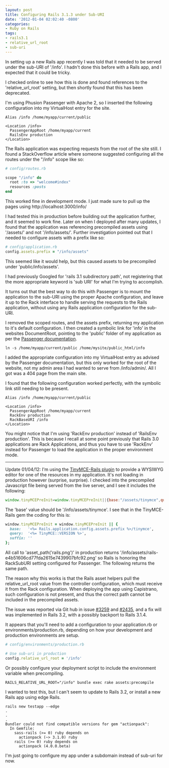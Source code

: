 ```yaml
---
layout: post
title: Configuring Rails 3.1.3 under Sub-URI
date: '2012-01-04 02:02:40 -0800'
categories:
- Ruby on Rails
tags:
- rails3.1
- relative_url_root
- sub-uri
---
```


In setting up a new Rails app recently I was told that it needed to be served
under the sub-URI of '/info'. I hadn't done this before with a Rails app, and
I expected that it could be tricky.

I checked online to see how this is done and found references to the
'relative_url_root' setting, but then shortly found that this has been
deprecated.

I'm using Phusion Passenger with Apache 2, so I inserted the following
configuration into my VirtualHost entry for the site.

```
Alias /info /home/myapp/current/public

<Location /info>
  PassengerAppRoot /home/myapp/current
  RailsEnv production
</Location>
```

The Rails application was expecting requests from the root of the site still.
I found a StackOverflow article where someone suggested configuring all the
routes under the "/info" scope like so:

``` ruby
# config/routes.rb

scope "/info" do
  root :to => "welcome#index"
  resources :posts
end
```

This worked fine in development mode. I just made sure to pull up the pages
using http://localhost:3000/info/

I had tested this in production before building out the application further,
and it seemed to work fine. Later on when I deployed after many updates, I
found that the application was referencing precompiled assets using '/assets/'
and not '/info/assets/'. Further investigation pointed out that I needed to
configure assets with a prefix like so:

``` ruby
# config/application.rb
config.assets.prefix = "/info/assets"
```

This seemed like it would help, but this caused assets to be precompiled under
'public/info/assets'.

I had previously Googled for 'rails 3.1 subdirectory path', not registering
that the more appropriate keyword is 'sub URI' for what I'm trying to
accomplish.

It turns out that the best way to do this with Passenger is to mount the
application to the sub-URI using the proper Apache configuration, and leave it
up to the Rack interface to handle serving the requests to the Rails
application, without using any Rails application configuration for the sub-URI.

I removed the scoped routes, and the assets prefix, returning my application
to it's default configuration. I then created a symbolic link for 'info' in
the websites DocumentRoot, pointing to the 'public' folder of my application
as per the [Passenger documentation][1].

``` shell
ln -s /home/myapp/current/public /home/mysite/public_html/info
```

I added the appropriate configuration into my VirtualHost entry as advised by
the Passenger documentation, but this only worked for the root of the website,
not my admin area I had wanted to serve from /info/admin/. All I got was a 404
page from the main site.

I found that the following configuration worked perfectly, with the symbolic
link still needing to be present.

```
Alias /info /home/myapp/current/public

<Location /info>
  PassengerAppRoot /home/myapp/current
  RackEnv production
  RackBaseURI /info
</Location>
```

You might notice that I'm using 'RackEnv production' instead of
'RailsEnv production'. This is because I recall at some point previously that
Rails 3.0 applications are Rack Applications, and thus you have to use
'RackEnv' instead for Passenger to load the application in the proper
environment mode.

----

Update 01/04/12: I'm using the [TinyMCE-Rails plugin][2] to provide a WYSIWYG
editor for one of the resources in my application. It's not loading in
production however (surprise, surprise). I checked into the precompiled
Javascript file being served from the live server, and I see it includes the
following:

``` javascript
window.tinyMCEPreInit=window.tinyMCEPreInit||{base:"/assets/tinymce",query:"3.4.7",suffix:""}
```

The 'base' value should be '/info/assets/tinymce'. I see that in the
TinyMCE-Rails gem the coding for this is:

``` ruby
window.tinyMCEPreInit = window.tinyMCEPreInit || {
  base:   '<%= Rails.application.config.assets.prefix %>/tinymce',
  query:  '<%= TinyMCE::VERSION %>',
  suffix: ''
};
```

All call to 'asset_path('rails.png')' in production returns
'/info/assets/rails-e4b51606cd77fda2615e7439907bfc92.png' so Rails is honoring
the RackSubURI setting configured for Passenger. The following returns the
same path.

The reason why this works is that the Rails asset helpers pull the
relative_url_root value from the controller configuration, which must receive
it from the Rack configuration. When deploying the app using Capistrano, such
configuration is not present, and thus the correct path cannot be included in
the precompiled assets.

The issue was reported via Git hub in issue [#3259][3] and [#2435][4], and a
fix will was implemented in Rails 3.2, with a possibly backport to Rails
3.1.4.

It appears that you'll need to add a configuration to your application.rb or
environments/production.rb, depending on how your development and production
environments are setup.

``` ruby
# config/environments/production.rb

# Use sub-uri in production
config.relative_url_root = '/info'
```

Or possibly configure your deployment script to include the environment
variable when precompiling.

``` shell
RAILS_RELATIVE_URL_ROOT="/info" bundle exec rake assets:precompile
```

I wanted to test this, but I can't seem to update to Rails 3.2, or install a
new Rails app using edge Rails.

```
rails new testapp --edge
.
.
.
Bundler could not find compatible versions for gem "actionpack":
  In Gemfile:
    sass-rails (>= 0) ruby depends on
      actionpack (~> 3.1.0) ruby
    rails (>= 0) ruby depends on
      actionpack (4.0.0.beta)
```

I'm just going to configure my app under a subdomain instead of sub-uri for
now.

[1]: http://www.modrails.com/documentation/Users%20guide%20Apache.html#deploying_rack_to_sub_uri
[2]: https://github.com/spohlenz/tinymce-rails
[3]: https://github.com/rails/rails/issues/3259
[4]: https://github.com/rails/rails/issues/2435
